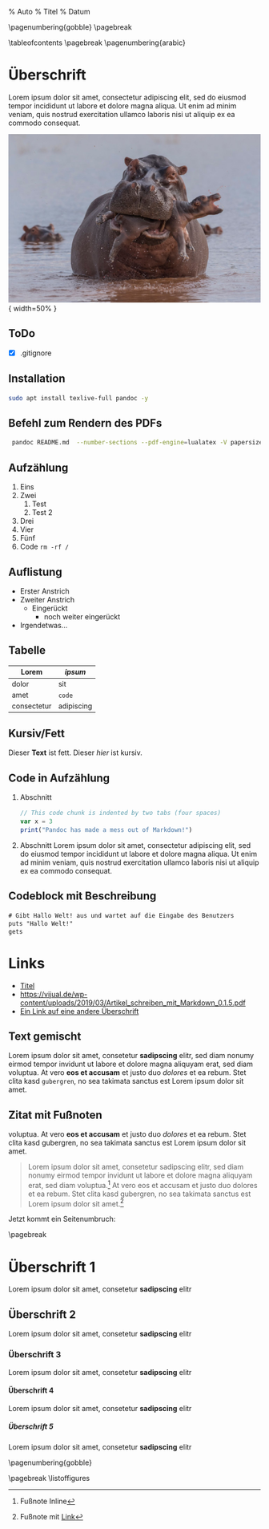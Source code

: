 <!-- Titelseite -->
% Auto
% Titel
% Datum

<!-- verstecke Seitenzahlen bis pagebreak -->
\pagenumbering{gobble}
\pagebreak
<!-- Inhaltsverzeichnis -->
\tableofcontents
\pagebreak
\pagenumbering{arabic}


# Überschrift

Lorem ipsum dolor sit amet, consectetur adipiscing elit, sed do eiusmod tempor
incididunt ut labore et dolore magna aliqua. Ut enim ad minim veniam, quis
nostrud exercitation ullamco laboris nisi ut aliquip ex ea commodo consequat.

![Lokal eingebundenes Bild mit fester Breite](img/a.jpg){ width=50% }

## ToDo
- [x] .gitignore

## Installation

```bash
sudo apt install texlive-full pandoc -y
```

## Befehl zum Rendern des PDFs

<!-- wird nicht automatisch umgebrochen -->
```bash
 pandoc README.md  --number-sections --pdf-engine=lualatex -V papersize=a4paper -V geometry:margin=3cm -V lang=de-DE -V breakurl -V hyphens=URL -V colorlinks   --highlight-style tango -o output.pdf
```

## Aufzählung
1. Eins
2. Zwei
    1. Test
    2. Test 2
4. Drei
5. Vier
7. Fünf
11. Code `rm -rf /`


## Auflistung
- Erster Anstrich
- Zweiter Anstrich
  - Eingerückt
    - noch weiter eingerückt
- Irgendetwas...

## Tabelle

| Lorem | _ipsum_ |
| -- | -- |
| dolor | sit |
| amet | ```code``` |
| consectetur | adipiscing |

## Kursiv/Fett

Dieser __Text__ ist fett.
Dieser _hier_ ist kursiv.


## Code in Aufzählung

1. Abschnitt
    ```javascript
    // This code chunk is indented by two tabs (four spaces)
    var x = 3
    print("Pandoc has made a mess out of Markdown!")
    ```
2. Abschnitt
  Lorem ipsum dolor sit amet, consectetur adipiscing elit, sed do eiusmod tempor incididunt ut labore et dolore magna aliqua. Ut enim ad minim veniam, quis nostrud exercitation ullamco laboris nisi ut aliquip ex ea commodo consequat.

## Codeblock mit Beschreibung

```{caption="This is a caption" .Ruby}
# Gibt Hallo Welt! aus und wartet auf die Eingabe des Benutzers
puts "Hallo Welt!"
gets
```


# Links

- [Titel](https://vijual.de/wp-content/uploads/2019/03/Artikel_schreiben_mit_Markdown_0.1.5.pdf)
- https://vijual.de/wp-content/uploads/2019/03/Artikel_schreiben_mit_Markdown_0.1.5.pdf
- [Ein Link auf eine andere Überschrift](#Code-in-Aufzählung)



<!-- mehrere Leerzeilen werden zu einer -->




## Text gemischt

Lorem ipsum dolor sit amet, consetetur __sadipscing__ elitr, sed diam nonumy eirmod tempor invidunt ut labore et dolore magna aliquyam erat, sed diam voluptua. At vero **eos et accusam** et justo <!-- Hier steht ein Kommentar -->duo *dolores* et ea rebum. Stet clita kasd ``gubergren``, no sea takimata sanctus est Lorem ipsum dolor sit amet.

## Zitat mit Fußnoten

voluptua. At vero **eos et accusam** et justo <!-- Hier steht ein Kommentar -->duo *dolores* et ea rebum. Stet clita kasd gubergren, no sea takimata sanctus est Lorem ipsum dolor sit amet.

>Lorem ipsum dolor sit amet, consetetur sadipscing elitr, sed diam nonumy eirmod tempor invidunt ut labore et dolore magna aliquyam erat, sed diam voluptua.[^1] At vero eos et accusam et justo duo dolores et ea rebum. Stet clita kasd gubergren, no sea takimata sanctus est Lorem ipsum dolor sit amet.[^3]

[^1]: Fußnote Inline

Jetzt kommt ein Seitenumbruch:

\pagebreak


[^3]: Fußnote mit [Link](https://git.mgrote.net/mg/mirror-munin-contrib/raw/branch/master/images/t-shirts/logo-horizontal-tshirt-black-modified.svg)


# Überschrift 1

Lorem ipsum dolor sit amet, consetetur __sadipscing__ elitr

## Überschrift 2

Lorem ipsum dolor sit amet, consetetur __sadipscing__ elitr

### Überschrift 3

Lorem ipsum dolor sit amet, consetetur __sadipscing__ elitr

#### Überschrift 4

Lorem ipsum dolor sit amet, consetetur __sadipscing__ elitr

##### Überschrift 5

Lorem ipsum dolor sit amet, consetetur __sadipscing__ elitr



<!-- Abbildungsverzeichnis -->

\pagenumbering{gobble}

\pagebreak
\listoffigures
